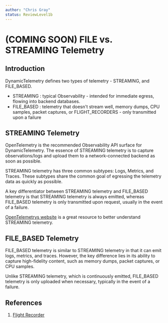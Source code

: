 ```yaml
---
author: "Chris Gray"
status: ReviewLevel1b
---
```


# (COMING SOON) FILE vs. STREAMING Telemetry

## Introduction

DynamicTelemetry defines two types of telemetry - STREAMING, and FILE_BASED.

* STREAMING : typical Observability - intended for immediate egress, flowing into backend databases.
* FILE_BASED : telemetry that doesn't stream well, memory dumps, CPU samples, packet captures, or  FLIGHT_RECORDERS - only transmitted upon a failure

## STREAMING Telemetry

OpenTelemetry is the recommended Observability API surface for DynamicTelemetry. The essence of STREAMING telemetry is to capture observations/logs and upload them to a network-connected backend as soon as possible.

STREAMING telemetry has three common subtypes: Logs, Metrics, and Traces. These subtypes share the common goal of egressing the telemetry data as quickly as possible.

A key differentiator between STREAMING telemetry and FILE_BASED telemetry is that STREAMING telemetry is always emitted, whereas FILE_BASED telemetry is only transmitted upon request, usually in the event of a failure.

[OpenTelemetrys website](https://opentelemetry.io/) is a great resource to better understand STREAMING telemetry.

## FILE_BASED Telemetry

FILE_BASED telemetry is similar to STREAMING telemetry in that it can emit logs, metrics, and traces. However, the key difference lies in its ability to capture high-fidelity content, such as memory dumps, packet captures, or CPU samples.

Unlike STREAMING telemetry, which is continuously emitted, FILE_BASED telemetry is only uploaded when necessary, typically in the event of a failure.

## References

1. [Flight Recorder](./PositionPaper.FlightRecorder.document.md)
